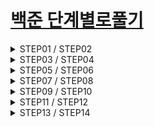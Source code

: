 # [백준 단계별로풀기](https://www.acmicpc.net/step)

<details>  
<summary> STEP01 / STEP02 </summary>   

| STEP01 | CODE | STEP02 | CODE |
|-----------------------|------|-----------------------|------|
| [01. Hello World](https://www.acmicpc.net/problem/2557)| [cpp](./01_baekjoon/01_BOJ_Step/Steps/Steps/Step01(InputOutput)/Step01_01_2557.cpp) | [01. 두 수 비교하기](https://www.acmicpc.net/problem/1330) | [cpp](./01_baekjoon/01_BOJ_Step/Steps/Steps/Step02(if)/Step02_01_1330.cpp) |
| [02. We love Kriii](https://www.acmicpc.net/problem/10718)| [cpp](./01_baekjoon/01_BOJ_Step/Steps/Steps/Step01(InputOutput)/Step01_02_10718.cpp) |  [02. 시험 성적](https://www.acmicpc.net/problem/9498) | [cpp](./01_baekjoon/01_BOJ_Step/Steps/Steps/Step02(if)/Step02_02_9498.cpp) |
| [03. 고양이](https://www.acmicpc.net/problem/10171) | [cpp](./01_baekjoon/01_BOJ_Step/Steps/Steps/Step01(InputOutput)/Step01_03_10171.cpp) |  [03. 윤년](https://www.acmicpc.net/problem/2753) | [cpp](./01_baekjoon/01_BOJ_Step/Steps/Steps/Step02(if)/Step02_03_2753.cpp) |
| [04. 개](https://www.acmicpc.net/problem/10172) | [cpp](./01_baekjoon/01_BOJ_Step/Steps/Steps/Step01(InputOutput)/Step01_04_10172.cpp) |  [04. 알람 시계](https://www.acmicpc.net/problem/2884) | [cpp](./01_baekjoon/01_BOJ_Step/Steps/Steps/Step02(if)/Step02_04_2884.cpp) |
| [05. A+B](https://www.acmicpc.net/problem/1000) | [cpp](./01_baekjoon/01_BOJ_Step/Steps/Steps/Step01(InputOutput)/Step01_05_1000.cpp) |  [05. 세 수](https://www.acmicpc.net/problem/10817) | [cpp](./01_baekjoon/01_BOJ_Step/Steps/Steps/Step02(if)/Step02_05_10817.cpp) |
| [06. A-B](https://www.acmicpc.net/problem/1001) | [cpp](./01_baekjoon/01_BOJ_Step/Steps/Steps/Step01(InputOutput)/Step01_06_1001.cpp) | [06. 사분면 고르기](https://www.acmicpc.net/problem/14681) | [cpp](./01_baekjoon/01_BOJ_Step/Steps/Steps/Step02(if)/Step02_06_14681.cpp) |
| [07. AxB](https://www.acmicpc.net/problem/10998) | [cpp](./01_baekjoon/01_BOJ_Step/Steps/Steps/Step01(InputOutput)/Step01_07_10998.cpp) |  |  |
| [08. A/B](https://www.acmicpc.net/problem/1008) | [cpp](./01_baekjoon/01_BOJ_Step/Steps/Steps/Step01(InputOutput)/Step01_08_1008.cpp) |  |  |
| [09. 사칙연산](https://www.acmicpc.net/problem/10869) | [cpp](./01_baekjoon/01_BOJ_Step/Steps/Steps/Step01(InputOutput)/Step01_09_10869.cpp) |  |  |
| [10. 나머지](https://www.acmicpc.net/problem/10430) | [cpp](./01_baekjoon/01_BOJ_Step/Steps/Steps/Step01(InputOutput)/Step01_10_10430.cpp) |  |  |
| [11. 곱셈](https://www.acmicpc.net/problem/2588) | [cpp](./01_baekjoon/01_BOJ_Step/Steps/Steps/Step01(InputOutput)/Step01_11_2588.cpp) |  |  |
</details>  

<details>  
<summary> STEP03 / STEP04 </summary>  

| STEP03 | CODE | STEP04 | CODE |
|-----------------------|------|-----------------------|------|
| [01. 구구단](https://www.acmicpc.net/problem/2739) | [cpp](./01_baekjoon/01_BOJ_Step/Steps/Steps/Step03(for)/Step03_01_2739.cpp) | [01. A+B -5](https://www.acmicpc.net/problem/10952) | [cpp](./01_baekjoon/01_BOJ_Step/Steps/Steps/Step04(while)/Step04_01_10952.cpp) |
| [02. A+B - 3](https://www.acmicpc.net/problem/10950) | [cpp](./01_baekjoon/01_BOJ_Step/Steps/Steps/Step03(for)/Step03_02_10950.cpp) | [02. A+B -4](https://www.acmicpc.net/problem/10951) | [cpp](./01_baekjoon/01_BOJ_Step/Steps/Steps/Step04(while)/Step04_02_10951.cpp) |
| [03. 합](https://www.acmicpc.net/problem/8393) | [cpp](./01_baekjoon/01_BOJ_Step/Steps/Steps/Step03(for)/Step03_03_8393.cpp) | [03. 더하기 사이클](https://www.acmicpc.net/problem/1110) | [cpp](./01_baekjoon/01_BOJ_Step/Steps/Steps/Step04(while)/Step04_03_1110.cpp) |
| [04. 빠른 A+B](https://www.acmicpc.net/problem/15552) | [cpp](./01_baekjoon/01_BOJ_Step/Steps/Steps/Step03(for)/Step03_04_15552.cpp) | |  |
| [05. N 찍기](https://www.acmicpc.net/problem/2741) | [cpp](./01_baekjoon/01_BOJ_Step/Steps/Steps/Step03(for)/Step03_05_2741.cpp) |  |  |
| [06. 기찍 N](https://www.acmicpc.net/problem/2742) | [cpp](./01_baekjoon/01_BOJ_Step/Steps/Steps/Step03(for)/Step03_06_2742.cpp) |  |  |
| [07. A+B - 7](https://www.acmicpc.net/problem/11021) | [cpp](./01_baekjoon/01_BOJ_Step/Steps/Steps/Step03(for)/Step03_07_11021.cpp) |  |  |
| [08. A+B - 8](https://www.acmicpc.net/problem/11022) | [cpp](./01_baekjoon/01_BOJ_Step/Steps/Steps/Step03(for)/Step03_08_11022.cpp) |  |  |
| [09. 별찍기 -1](https://www.acmicpc.net/problem/2438) | [cpp](./01_baekjoon/01_BOJ_Step/Steps/Steps/Step03(for)/Step03_09_2438.cpp) |  |  |
| [10. 별찍기 -2](https://www.acmicpc.net/problem/2439) | [cpp](./01_baekjoon/01_BOJ_Step/Steps/Steps/Step03(for)/Step03_10_2439.cpp) |  |  |
| [11. X보다 작은 수](https://www.acmicpc.net/problem/10871) | [cpp](./01_baekjoon/01_BOJ_Step/Steps/Steps/Step03(for)/Step03_11_10871.cpp) |  |  |
</details>  

<details>  
<summary> STEP05 / STEP06 </summary>  

| STEP05 | CODE | STEP06 | CODE |
|-----------------------|------|-----------------------|------|
| [01. 평균 점수](https://www.acmicpc.net/problem/10039) | [cpp](./01_baekjoon/01_BOJ_Step/Steps/Steps/Step05(practice01)/Step05_01_10039.cpp)| [01. 최소 최대](https://www.acmicpc.net/problem/10818) | [cpp](./01_baekjoon/01_BOJ_Step/Steps/Steps/Step06(1DArray)/Step06_01_10818.cpp) | 
| [02. 상근날드](https://www.acmicpc.net/problem/5543) | [cpp](./01_baekjoon/01_BOJ_Step/Steps/Steps/Step05(practice01)/Step05_02_5543.cpp) | [02. 최댓값](https://www.acmicpc.net/problem/2562) | [cpp](./01_baekjoon/01_BOJ_Step/Steps/Steps/Step06(1DArray)/Step06_02_2562.cpp) |
| [03. 세 수](https://www.acmicpc.net/problem/10817) | [cpp](./01_baekjoon/01_BOJ_Step/Steps/Steps/Step05(practice01)/Step05_03_10817.cpp) | [03. 음계](https://www.acmicpc.net/problem/2920) | [cpp](./01_baekjoon/01_BOJ_Step/Steps/Steps/Step06(1DArray)/Step06_03_2920.cpp) | 
| [04. 별 찍기 - 13](https://www.acmicpc.net/problem/2523) | [cpp](./01_baekjoon/01_BOJ_Step/Steps/Steps/Step05(practice01)/Step05_04_2523.cpp) | [04. 숫자의 개수](https://www.acmicpc.net/problem/2577) | [cpp](./01_baekjoon/01_BOJ_Step/Steps/Steps/Step06(1DArray)/Step06_04_2577.cpp) |
| [05. 별 찍기 - 9](https://www.acmicpc.net/problem/2446) | [cpp](./01_baekjoon/01_BOJ_Step/Steps/Steps/Step05(practice01)/Step05_05_2446.cpp) | [05. 나머지](https://www.acmicpc.net/problem/3052) | [cpp](./01_baekjoon/01_BOJ_Step/Steps/Steps/Step06(1DArray)/Step06_05_3052.cpp) |
| [06. 별 찍기 - 21](https://www.acmicpc.net/problem/10996) | [cpp](./01_baekjoon/01_BOJ_Step/Steps/Steps/Step05(practice01)/Step05_06_10996.cpp)| [06. 평균](https://www.acmicpc.net/problem/1546) | [cpp](./01_baekjoon/01_BOJ_Step/Steps/Steps/Step06(1DArray)/Step06_06_1546.cpp) |
| | | [07. OX 퀴즈](https://www.acmicpc.net/problem/8958) | [cpp](./01_baekjoon/01_BOJ_Step/Steps/Steps/Step06(1DArray)/Step06_07_8958.cpp) |
| | | [08. 평균은 넘겠지](https://www.acmicpc.net/problem/4344) | [cpp](./01_baekjoon/01_BOJ_Step/Steps/Steps/Step06(1DArray)/Step06_08_4344.cpp) |
</details>  

<details>  
<summary> STEP07 / STEP08 </summary>  

| STEP07 | CODE | STEP08 | CODE |
|-----------------------|------|-----------------------|------|
|[01. 정수 N개의 합](https://www.acmicpc.net/problem/15596) | [cpp](./01_baekjoon/01_BOJ_Step/Steps/Steps/Step07(function)/Step07_01_15596.cpp) | [01. 아스키코드](https://www.acmicpc.net/problem/11654) | [cpp](./01_baekjoon/01_BOJ_Step/Steps/Steps/Step08) | 
|[02. 셀프 넘버](https://www.acmicpc.net/problem/4673) | [cpp](./01_baekjoon/01_BOJ_Step/Steps/Steps/Step07(function)/Step0702_4673.cpp) | [02. 숫자의 합](https://www.acmicpc.net/problem/11720) | [cpp](./01_baekjoon/01_BOJ_Step/Steps/Steps/Step08(String)/Step08_02_11720.cpp) |
|[03. 한수](https://www.acmicpc.net/problem/1065) | [cpp](./01_baekjoon/01_BOJ_Step/Steps/Steps/Step07(function)/Step0703_1065.cpp) | [03. 알파벳 찾기](https://www.acmicpc.net/problem/10809) | [cpp](./01_baekjoon/01_BOJ_Step/Steps/Steps/Step08(String)/Step08_03_10809.cpp) | 
| | | [04. 문자열 반복](https://www.acmicpc.net/problem/2675) | [cpp](./01_baekjoon/01_BOJ_Step/Steps/Steps/Step08(String)/Step08_04_2675.cpp) | 
| | | [05. 단어 공부](https://www.acmicpc.net/problem/1157) | [cpp](./01_baekjoon/01_BOJ_Step/Steps/Steps/Step08(String)/Step08_05_1157.cpp) | 
| | | [06. 단어의 개수](https://www.acmicpc.net/problem/1152) | [cpp](./01_baekjoon/01_BOJ_Step/Steps/Steps/Step08(String)/Step08_06_1152.cpp) | 
| | | [07. 상수](https://www.acmicpc.net/problem/2908) | [cpp](./01_baekjoon/01_BOJ_Step/Steps/Steps/Step08(String)/Step08_07_2908.cpp) | 
| | | [08. 다이얼](https://www.acmicpc.net/problem/5622) | [cpp](./01_baekjoon/01_BOJ_Step/Steps/Steps/Step08(String)/Step08_08_5622.cpp) | 
| | | [09. 크로아티아 알파벳](https://www.acmicpc.net/problem/2941) | [cpp](./01_baekjoon/01_BOJ_Step/Steps/Steps/Step08(String)/Step08_09_2941.cpp) |
| | | [10. 그룹 단어 체커](https://www.acmicpc.net/problem/1316) | [cpp](./01_baekjoon/01_BOJ_Step/Steps/Steps/Step08(String)/Step08_10_1316.cpp) |
</details>


<details>  
<summary> STEP09 / STEP10 </summary>  

| STEP09 | CODE | STEP10 | CODE |
|-----------------------|------|-----------------------|------|
|[01. 손익분기점](https://www.acmicpc.net/problem/1712) | [cpp](./01_baekjoon/01_BOJ_Step/Steps/Steps/Step09(Math01)/Step09_01_1712.cpp) | [01. 소수 찾기](https://www.acmicpc.net/problem/1978) | [cpp](./01_baekjoon/01_BOJ_Step/Steps/Steps/Step10(Math02)/Step10_01_1978.cpp) | 
 [02. 설탕 배달](https://www.acmicpc.net/problem/2839) | [cpp](./01_baekjoon/01_BOJ_Step/Steps/Steps/Step09(Math01)/Step09_02_2839.cpp) | [02. 소수](https://www.acmicpc.net/problem/2581) | [cpp](./01_baekjoon/01_BOJ_Step/Steps/Steps/Step10(Math02)/Step10_02_2581.cpp) | 
|[03. 벌집](https://www.acmicpc.net/problem/2292) | [cpp](./01_baekjoon/01_BOJ_Step/Steps/Steps/Step09(Math01)/Step09_03_2292.cpp) | [03. 소수 구하기](https://www.acmicpc.net/problem/1929) | [cpp](./01_baekjoon/01_BOJ_Step/Steps/Steps/Step10(Math02)/Step1003_1929.cpp) | 
|[04. 분수찾기](https://www.acmicpc.net/problem/1193) | [cpp](./01_baekjoon/01_BOJ_Step/Steps/Steps/Step09(Math01)/Step09_04_1193.cpp) | [04. 베르트랑 공준](https://www.acmicpc.net/problem/4948) | [cpp](./01_baekjoon/01_BOJ_Step/Steps/Steps/Step10(Math02)/Step10_04_4948.cpp) | 
|[05. 달팽이는 올라가고 싶다](https://www.acmicpc.net/problem/2869) | [cpp](./01_baekjoon/01_BOJ_Step/Steps/Steps/Step09(Math01)/Step09_05_2869.cpp) | [05. 골드바흐의 추측](https://www.acmicpc.net/problem/9020) | [cpp](./01_baekjoon/01_BOJ_Step/Steps/Steps/Step10(Math02)/Step10_05_9020.cpp) |
|[06. ACM 호텔](https://www.acmicpc.net/problem/10250) | [cpp](./01_baekjoon/01_BOJ_Step/Steps/Steps/Step09(Math01)/Step09_06_10250.cpp) | [06. 직사각형에서 탈출](https://www.acmicpc.net/problem/1085) | [cpp](./01_baekjoon/01_BOJ_Step/Steps/Steps/Step10(Math02)/Step10_06_1085.cpp) |
|[07. 부녀회장이 될테야](https://www.acmicpc.net/problem/2775) | [cpp](./01_baekjoon/01_BOJ_Step/Steps/Steps/Step09(Math01)/Step09_07_2775.cpp) | [07. 네 번째 점](https://www.acmicpc.net/problem/3009) | [cpp](./01_baekjoon/01_BOJ_Step/Steps/Steps/Step10(Math02)/Step10_07_3009.cpp) |
|[08. Fly me to the Alpha Centauri](https://www.acmicpc.net/problem/1011) | [cpp](./01_baekjoon/01_BOJ_Step/Steps/Steps/Step09(Math01)/Step09_08_1011.cpp) | [08. 직각삼각형](https://www.acmicpc.net/problem/4153) | [cpp](./01_baekjoon/01_BOJ_Step/Steps/Steps/Step10(Math02)/Step10_08_4153.cpp) |
| | | [09. 택시 기하학](https://www.acmicpc.net/problem/3053) | [cpp](./01_baekjoon/01_BOJ_Step/Steps/Steps/Step10(Math02)/Step10_09_3053.cpp) |
| | | [10. 터렛](https://www.acmicpc.net/problem/1002) | [cpp](./01_baekjoon/01_BOJ_Step/Steps/Steps/Step10(Math02)/Step10_10_1002.cpp) |
</details>

<details>  
<summary> STEP11 / STEP12 </summary>  

| STEP11 | CODE | STEP12 | CODE |
|-----------------------|------|-----------------------|------|
|[01.  팩토리얼](https://www.acmicpc.net/problem/10872) | [cpp](./01_baekjoon/01_BOJ_Step/Steps/Steps/Step11(Recursion)/Step11_01_10872.cpp) | | |
|[02. 피보나치 수 5](https://www.acmicpc.net/problem/10870) | [cpp](./01_baekjoon/01_BOJ_Step/Steps/Steps/Step11(Recursion)/Step11_02_10870.cpp) | | |
|[03. 별 찍기 - 10](https://www.acmicpc.net/problem/2447) | [cpp](./01_baekjoon/01_BOJ_Step/Steps/Steps/Step11(Recursion)/Step11_03_2447.cpp) | | |
|[04. 하노이 탑 이동 순서](https://www.acmicpc.net/problem/11729) | [cpp](./01_baekjoon/01_BOJ_Step/Steps/Steps/Step11(Recursion)/Step11_04_11729.cpp) | | |
</details>

<details>  
<summary> STEP13 / STEP14 </summary>  

| STEP13 | CODE | STEP14 | CODE |
|-----------------------|------|-----------------------|------|  
|[01. 블랙잭](https://www.acmicpc.net/problem/2798) |[cpp](./01_baekjoon/01_BOJ_Step/Steps/Steps/Step13(BruteForceSearch)/Step13_01_2798.cpp) | | |
|[02. 분해합](https://www.acmicpc.net/problem/2231) |[cpp](./01_baekjoon/01_BOJ_Step/Steps/Steps/Step13(BruteForceSearch)/Step13_02_2231.cpp) | | |
|[03. 덩치](https://www.acmicpc.net/problem/7568) |[cpp](./01_baekjoon/01_BOJ_Step/Steps/Steps/Step13(BruteForceSearch)/Step13_03_7568.cpp) | | |
|[04. 체스판 다시 칠하기](https://www.acmicpc.net/problem/1018) |[cpp](./01_baekjoon/01_BOJ_Step/Steps/Steps/Step13(BruteForceSearch)/Step13_04_1018.cpp) | | |
|[05. 영화감독 숌](https://www.acmicpc.net/problem/1436) |[cpp](./01_baekjoon/01_BOJ_Step/Steps/Steps/Step13(BruteForceSearch)/Step13_05_1436.cpp) |[](./01_baekjoon/01_BOJ_Step/Steps/Steps//Step13) | |
